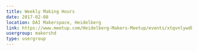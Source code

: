 ```yaml
---
title: Weekly Making Hours
date: 2017-02-08
location: DAI Makerspace, Heidelberg
link: https://www.meetup.com/Heidelberg-Makers-Meetup/events/xtqvnlywdblb/
usergroup: makershd
type: usergroup
---
```

